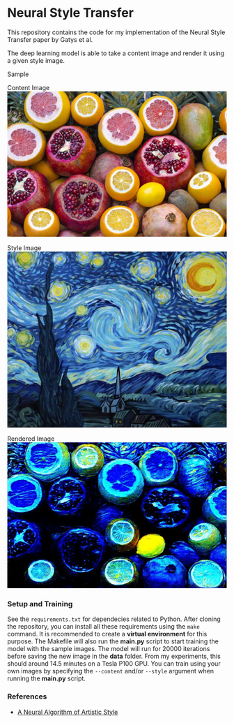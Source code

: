 # Neural Style Transfer

This repository contains the code for my implementation of the Neural Style Transfer paper by Gatys et al.

The deep learning model is able to take a content image and render it using a given style image.

Sample

Content Image
![](data/content_sample.jpg)

Style Image
![](data/style_sample.jpg)

Rendered Image
![](data/out_img.jpg)

### Setup and Training

See the `requirements.txt` for dependecies related to Python. After cloning the repository, you can install all these requirements using the `make` command. It is recommended to create a **virtual environment** for this purpose.
The Makefile will also run the **main.py** script to start training the model with the sample images.
The model will run for 20000 iterations before saving the new image in the **data** folder. From my experiments, this should around 14.5 minutes on a Tesla P100 GPU.
You can train using your own images by specifying the `--content` and/or `--style` argument when running the **main.py** script.

### References

- [A Neural Algorithm of Artistic Style](https://arxiv.org/abs/1508.06576)

